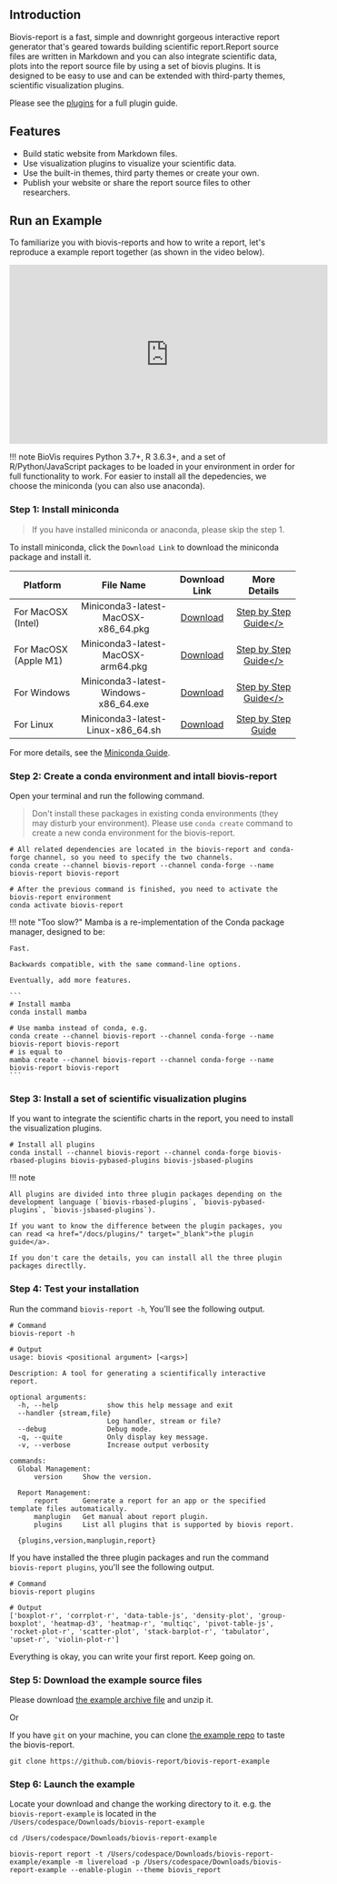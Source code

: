 ## Introduction

Biovis-report is a fast, simple and downright gorgeous interactive report generator that's geared towards building scientific report.Report source files are written in Markdown and you can also integrate scientific data, plots into the report source file by using a set of biovis plugins. It is designed to be easy to use and can be extended with third-party themes, scientific visualization plugins.

Please see the <a href="/docs/plugins/" target="_blank">plugins</a> for a full plugin guide.

## Features

- Build static website from Markdown files.
- Use visualization plugins to visualize your scientific data.
- Use the built-in themes, third party themes or create your own.
- Publish your website or share the report source files to other researchers.

## Run an Example

To familiarize you with biovis-reports and how to write a report, let's reproduce a example report together (as shown in the video below).

<iframe
    width="560"
    height="315"
    src="https://www.youtube.com/embed/MZ1Kv75t_Mc"
    title="YouTube video player"
    frameborder="0"
    allow="accelerometer; autoplay; clipboard-write; encrypted-media; gyroscope; picture-in-picture"
    allowfullscreen
></iframe>

!!! note
    BioVis requires Python 3.7+, R 3.6.3+, and a set of R/Python/JavaScript packages to be loaded in your environment in order for full functionality to work. For easier to install all the depedencies, we choose the miniconda (you can also use anaconda).

### Step 1: Install miniconda

> If you have installed miniconda or anaconda, please skip the step 1.

To install miniconda, click the `Download Link` to download the miniconda package and install it.

| Platform              |              File Name               |                                          Download Link                                          |                             More Details                              |
| --------------------- | :----------------------------------: | :---------------------------------------------------------------------------------------------: | :-------------------------------------------------------------------: |
| For MacOSX (Intel)    | Miniconda3-latest-MacOSX-x86_64.pkg  | <a href="https://repo.anaconda.com/miniconda/Miniconda3-latest-MacOSX-x86_64.pkg">Download</a>  |   <a href="/docs/installation/mac/#miniconda">Step by Step Guide</>   |
| For MacOSX (Apple M1) |  Miniconda3-latest-MacOSX-arm64.pkg  |  <a href="https://repo.anaconda.com/miniconda/Miniconda3-latest-MacOSX-arm64.pkg">Download</a>  |   <a href="/docs/installation/mac/#miniconda">Step by Step Guide</>   |
| For Windows           | Miniconda3-latest-Windows-x86_64.exe | <a href="https://repo.anaconda.com/miniconda/Miniconda3-latest-Windows-x86_64.exe">Download</a> | <a href="/docs/installation/windows/#miniconda">Step by Step Guide</> |
| For Linux             |  Miniconda3-latest-Linux-x86_64.sh   |  <a href="https://repo.anaconda.com/miniconda/Miniconda3-latest-Linux-x86_64.sh"> Download</a>  | <a href="https://ostechnix.com/how-to-install-miniconda-in-linux/" target="_blank">Step by Step Guide</a>  |

For more details, see the [Miniconda Guide](https://docs.conda.io/en/latest/miniconda.html).

### Step 2: Create a conda environment and intall biovis-report

Open your terminal and run the following command.

> Don't install these packages in existing conda environments (they may disturb your environment). Please use `conda create` command to create a new conda environment for the biovis-report.

```
# All related dependencies are located in the biovis-report and conda-forge channel, so you need to specify the two channels.
conda create --channel biovis-report --channel conda-forge --name biovis-report biovis-report

# After the previous command is finished, you need to activate the biovis-report environment
conda activate biovis-report
```

!!! note "Too slow?"
    Mamba is a re-implementation of the Conda package manager, designed to be: 
    
    Fast.
    
    Backwards compatible, with the same command-line options.
    
    Eventually, add more features.

    ```
    # Install mamba
    conda install mamba

    # Use mamba instead of conda, e.g.
    conda create --channel biovis-report --channel conda-forge --name biovis-report biovis-report
    # is equal to
    mamba create --channel biovis-report --channel conda-forge --name biovis-report biovis-report
    ```

### Step 3: Install a set of scientific visualization plugins

If you want to integrate the scientific charts in the report, you need to install the visualization plugins.

```
# Install all plugins
conda install --channel biovis-report --channel conda-forge biovis-rbased-plugins biovis-pybased-plugins biovis-jsbased-plugins
```

!!! note

    All plugins are divided into three plugin packages depending on the development language (`biovis-rbased-plugins`, `biovis-pybased-plugins`, `biovis-jsbased-plugins`). 

    If you want to know the difference between the plugin packages, you can read <a href="/docs/plugins/" target="_blank">the plugin guide</a>.

    If you don't care the details, you can install all the three plugin packages directlly.

### Step 4: Test your installation

Run the command `biovis-report -h`, You'll see the following output.

```
# Command
biovis-report -h

# Output
usage: biovis <positional argument> [<args>]

Description: A tool for generating a scientifically interactive report.

optional arguments:
  -h, --help            show this help message and exit
  --handler {stream,file}
                        Log handler, stream or file?
  --debug               Debug mode.
  -q, --quite           Only display key message.
  -v, --verbose         Increase output verbosity

commands:
  Global Management:
      version     Show the version.
  
  Report Management:
      report      Generate a report for an app or the specified template files automatically.
      manplugin   Get manual about report plugin.
      plugins     List all plugins that is supported by biovis report.

  {plugins,version,manplugin,report}
```

If you have installed the three plugin packages and run the command `biovis-report plugins`, you'll see the following output.

```
# Command
biovis-report plugins

# Output
['boxplot-r', 'corrplot-r', 'data-table-js', 'density-plot', 'group-boxplot', 'heatmap-d3', 'heatmap-r', 'multiqc', 'pivot-table-js', 'rocket-plot-r', 'scatter-plot', 'stack-barplot-r', 'tabulator', 'upset-r', 'violin-plot-r']
```

Everything is okay, you can write your first report. Keep going on.

### Step 5: Download the example source files

Please download <a href="https://github.com/biovis-report/biovis-report-example/archive/refs/heads/master.zip">the example archive file</a> and unzip it.

Or

If you have `git` on your machine, you can clone [the example repo](https://github.com/biovis-report/biovis-report-example) to taste the biovis-report.

```
git clone https://github.com/biovis-report/biovis-report-example
```

### Step 6: Launch the example

Locate your download and change the working directory to it. e.g. the `biovis-report-example` is located in the `/Users/codespace/Downloads/biovis-report-example`

```
cd /Users/codespace/Downloads/biovis-report-example

biovis-report report -t /Users/codespace/Downloads/biovis-report-example/example -m livereload -p /Users/codespace/Downloads/biovis-report-example --enable-plugin --theme biovis_report
```